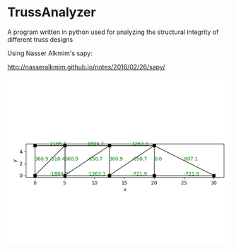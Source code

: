 # TrussAnalyzer
A program written in python used for analyzing the structural integrity of different truss designs

Using Nasser Alkmim's sapy:

http://nasseralkmim.github.io/notes/2016/02/26/sapy/


![Example 1](pictures/Axial13.png)
